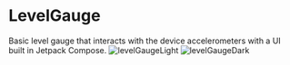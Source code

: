 # LevelGauge

Basic level gauge that interacts with the device accelerometers with a UI built in Jetpack Compose.
![levelGaugeLight](https://github.com/amuch/LevelGauge/assets/9465276/d709cd3e-f640-4dca-ae28-28cd93ae472d)
![levelGaugeDark](https://github.com/amuch/LevelGauge/assets/9465276/6a9a3de9-1c36-4f6a-9253-84894703137a)
